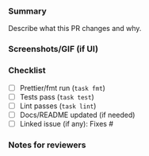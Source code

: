 ### Summary
Describe what this PR changes and why.

### Screenshots/GIF (if UI)
<!-- drag & drop here -->

### Checklist
- [ ] Prettier/fmt run (`task fmt`)
- [ ] Tests pass (`task test`)
- [ ] Lint passes (`task lint`)
- [ ] Docs/README updated (if needed)
- [ ] Linked issue (if any): Fixes #

### Notes for reviewers
